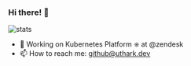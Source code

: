 ### Hi there! 👋

![stats](https://github-readme-stats.vercel.app/api?username=uthark&count_private=true)

 - 💼 Working on Kubernetes Platform ⎈ at @zendesk
- 📫 How to reach me: github@uthark.dev
